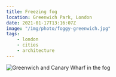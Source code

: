 ```yaml
---
title: Freezing fog
location: Greenwich Park, London
date: 2021-01-17T13:16:07Z
image: "/img/photo/foggy-greenwich.jpg"
tags:
    - london
    - cities
    - architecture
---
```


![Greenwich and Canary Wharf in the fog](/img/photo/foggy-greenwich.jpg)
